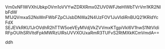 Vm0xNFlWVXhUbkpOVm1oVVYwZDRXRmx0ZUV0WFJteHlWbTVrVm1KR2NIbFdW
M1JQVmxaS2NsWnFWbFZpClJsbDNWa2N4UzFOV1JuVldiRnBUQ21KRldYcFdX
SEJEVkRKU1JrOVdhR2hTTW5oeVEyMVdjVkZVVmxKTgpiVkl6V1hwS1NtVldi
RFpOUlhSRVltdFpkMWRzUlRsUVVXOUxaRmR3TUFvS2RtMXkKCmVmdA==

ddh